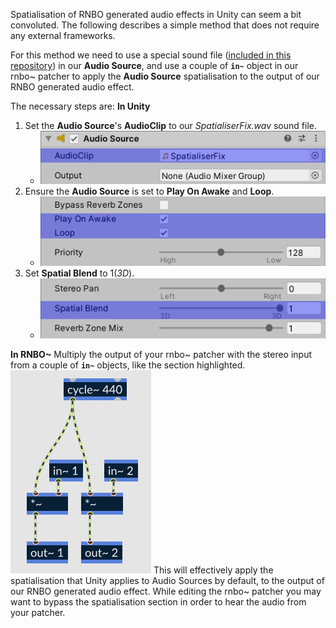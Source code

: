 Spatialisation of RNBO generated audio effects in Unity can seem a bit convoluted. The following describes a simple method that does not require any external frameworks.

For this method we need to use a special sound file ([included in this repository]()) in our **Audio Source**, and use a couple of **`in~`** object in our rnbo~ patcher to apply the **Audio Source** spatialisation to the output of our RNBO generated audio effect.

The necessary steps are:
**In Unity**

1. Set the **Audio Source**'s **AudioClip** to our _SpatialiserFix.wav_ sound file.
	- ![spatialiserfix-audioclip](images/spatialiserfix-audioclip.png)
2. Ensure the **Audio Source** is set to **Play On Awake** and **Loop**.
	- ![spatialiserfix-loop](images/spatialiserfix-loop.png)
3. Set **Spatial Blend** to 1(_3D_).
	- ![spatialiserfix-spatialblend](images/spatialiserfix-spatialblend.png)

**In RNBO~**
Multiply the output of your rnbo~ patcher with the stereo input from a couple of **`in~`** objects, like the section highlighted.
![spatialisation_rnbopatcher](images/spatialisation_rnbopatcher.png)
This will effectively apply the spatialisation that Unity applies to Audio Sources by default, to the output of our RNBO generated audio effect. While editing the rnbo~ patcher you may want to bypass the spatialisation section in order to hear the audio from your patcher.